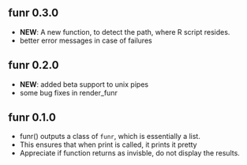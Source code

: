 funr 0.3.0
----------------------------------------------
- **NEW**: A new function, to detect the path, where R script resides.
- better error messages in case of failures

funr 0.2.0
----------------------------------------------
- **NEW**: added beta support to unix pipes
- some bug fixes in render_funr

funr 0.1.0
----------------------------------------------
- funr() outputs a class of `funr`, which is essentially a list.
- This ensures that when print is called, it prints it pretty
- Appreciate if function returns as invisble, do not display the results.
